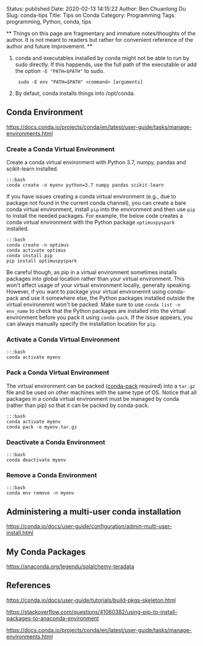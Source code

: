 Status: published
Date: 2020-02-13 14:15:22
Author: Ben Chuanlong Du
Slug: conda-tips
Title: Tips on Conda
Category: Programming
Tags: programming, Python, conda, tips

**
Things on this page are
fragmentary and immature notes/thoughts of the author.
It is not meant to readers
but rather for convenient reference of the author and future improvement.
**


1. conda and executables installed by conda might not be able to run by sudo directly. 
    If this happends, 
    use the full path of the executable
    or add the option `-E "PATH=$PATH"` to sudo.
    
        sudo -E env "PATH=$PATH" <command> [arguments]

2. By defaut, conda installs things into /opt/conda.

## Conda Environment

https://docs.conda.io/projects/conda/en/latest/user-guide/tasks/manage-environments.html

### Create a Conda Virtual Environment

Create a conda virtual environment with Python 3.7, numpy, pandas and scikit-learn installed.

    :::bash
    conda create -n myenv python=3.7 numpy pandas scikit-learn

If you have issues creating a conda virtual environment 
(e.g., due to package not found in the current conda channel),
you can create a bare conda virtual environment,
install `pip` into the environment 
and then use `pip` to install the needed packages.
For example,
the below code creates a conda virtual environment 
with the Python package `optimuspyspark` installed.

    :::bash
    conda create -n optimus
    conda activate optimus
    conda install pip
    pip install optimuspyspark

Be careful though, 
as pip in a virtual environment sometimes installs packages into global location rather than your virtual environment. 
This won't affect usage of your virtual environment locally, 
generally speaking.
However,
if you want to package your virtual environemnt using conda-pack 
and use it somewhere else,
the Python packages installed outside the virtual environemnt won't be packed.
Make sure to use `conda list -n env_name` 
to check that the Python packages are installed into the virtual environment 
before you pack it using `conda-pack`.
If the issue appears, 
you can always manually specify the installation location for `pip`.

### Activate a Conda Virtual Environment

    :::bash
    conda activate myenv

### Pack a Conda Virtual Environment

The virtual environment can be packed 
([conda-pack](https://conda.github.io/conda-pack/index.html) required) 
into a `tar.gz` file 
and be used on other machines with the same type of OS.
Notice that all packages in a conda virtual environment 
must be managed by conda (rather than pip)
so that it can be packed by conda-pack.

    :::bash
    conda activate myenv
    conda pack -o myenv.tar.gz

### Deactivate a Conda Environment

    :::bash
    conda deactivate myenv

### Remove a Conda Environment

    :::bash
    conda env remove -n myenv

## Administering a multi-user conda installation

https://conda.io/docs/user-guide/configuration/admin-multi-user-install.html

## My Conda Packages

https://anaconda.org/legendu/sqlalchemy-teradata

## References

https://conda.io/docs/user-guide/tutorials/build-pkgs-skeleton.html

https://stackoverflow.com/questions/41060382/using-pip-to-install-packages-to-anaconda-environment

https://docs.conda.io/projects/conda/en/latest/user-guide/tasks/manage-environments.html
